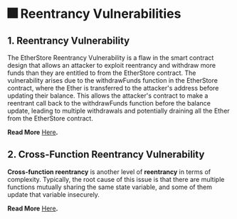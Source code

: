# 🎆 Reentrancy Vulnerabilities

## 1. Reentrancy Vulnerability

The EtherStore Reentrancy Vulnerability is a flaw in the smart contract design that allows an attacker to exploit reentrancy and withdraw more funds than they are entitled to from the EtherStore contract. The vulnerability arises due to the withdrawFunds function in the EtherStore contract, where the Ether is transferred to the attacker's address before updating their balance. This allows the attacker's contract to make a reentrant call back to the withdrawFunds function before the balance update, leading to multiple withdrawals and potentially draining all the Ether from the EtherStore contract.

**Read More** [Here](https://github.com/SunWeb3Sec/DeFiVulnLabs/blob/main/src/test/Reentrancy.sol)**.**



## 2. Cross-Function Reentrancy Vulnerability

**Cross-function reentrancy** is another level of **reentrancy** in terms of complexity. Typically, the root cause of this issue is that there are multiple functions mutually sharing the same state variable, and some of them update that variable insecurely.

**Read More** [Here](https://medium.com/valixconsulting/solidity-smart-contract-security-by-example-04-cross-function-reentrancy-de9cbce0558e)**.**







